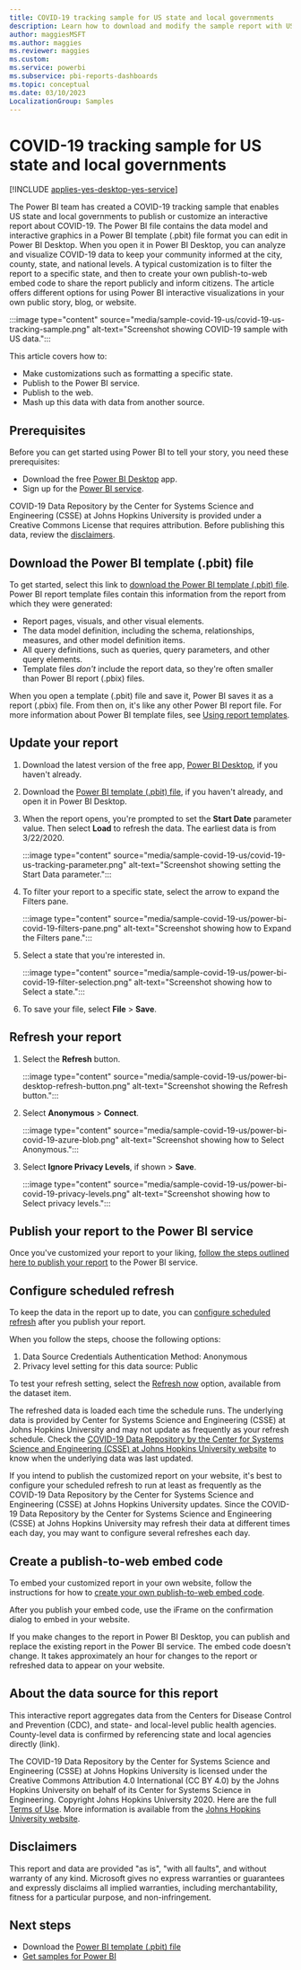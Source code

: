 ```yaml
---
title: COVID-19 tracking sample for US state and local governments
description: Learn how to download and modify the sample report with US state and local data for the COVID-19 pandemic.
author: maggiesMSFT
ms.author: maggies
ms.reviewer: maggies
ms.custom:
ms.service: powerbi
ms.subservice: pbi-reports-dashboards
ms.topic: conceptual
ms.date: 03/10/2023
LocalizationGroup: Samples
---
```

# COVID-19 tracking sample for US state and local governments

[!INCLUDE [applies-yes-desktop-yes-service](../includes/applies-yes-desktop-yes-service.md)]

The Power BI team has created a COVID-19 tracking sample that enables US state and local governments to publish or customize an interactive report about COVID-19. The Power BI file contains the data model and interactive graphics in a Power BI template (.pbit) file format you can edit in Power BI Desktop. When you open it in Power BI Desktop, you can analyze and visualize COVID-19 data to keep your community informed at the city, county, state, and national levels. A typical customization is to filter the report to a specific state, and then to create your own publish-to-web embed code to share the report publicly and inform citizens. The article offers different options for using Power BI interactive visualizations in your own public story, blog, or website.

:::image type="content" source="media/sample-covid-19-us/covid-19-us-tracking-sample.png" alt-text="Screenshot showing COVID-19 sample with US data.":::

This article covers how to:

- Make customizations such as formatting a specific state.
- Publish to the Power BI service.
- Publish to the web.
- Mash up this data with data from another source.

## Prerequisites

Before you can get started using Power BI to tell your story, you need these prerequisites:

- Download the free [Power BI Desktop](https://powerbi.microsoft.com/desktop/) app.
- Sign up for the [Power BI service](https://powerbi.microsoft.com/get-started/).

COVID-19 Data Repository by the Center for Systems Science and Engineering (CSSE) at Johns Hopkins University is provided under a Creative Commons License that requires attribution. Before publishing this data, review the [disclaimers](#disclaimers).

## Download the Power BI template (.pbit) file

To get started, select this link to [download the Power BI template (.pbit) file](https://go.microsoft.com/fwlink/?linkid=2125058). Power BI report template files contain this information from the report from which they were generated:

- Report pages, visuals, and other visual elements.
- The data model definition, including the schema, relationships, measures, and other model definition items.
- All query definitions, such as queries, query parameters, and other query elements.
- Template files *don't* include the report data, so they're often smaller than Power BI report (.pbix) files.

When you open a template (.pbit) file and save it, Power BI saves it as a report (.pbix) file. From then on, it's like any other Power BI report file. For more information about Power BI template files, see [Using report templates](desktop-templates.md#using-report-templates).

## Update your report

1. Download the latest version of the free app, [Power BI Desktop](https://powerbi.microsoft.com/desktop/), if you haven't already.

1. Download the [Power BI template (.pbit) file](https://go.microsoft.com/fwlink/?linkid=2125058), if you haven't already, and open it in Power BI Desktop.

1. When the report opens, you're prompted to set the **Start Date** parameter value. Then select **Load** to refresh the data. The earliest data is from 3/22/2020.

    :::image type="content" source="media/sample-covid-19-us/covid-19-us-tracking-parameter.png" alt-text="Screenshot showing setting the Start Data parameter.":::

1. To filter your report to a specific state, select the arrow to expand the Filters pane.

    :::image type="content" source="media/sample-covid-19-us/power-bi-covid-19-filters-pane.png" alt-text="Screenshot showing how to Expand the Filters pane.":::

1. Select a state that you're interested in.

    :::image type="content" source="media/sample-covid-19-us/power-bi-covid-19-filter-selection.png" alt-text="Screenshot showing how to Select a state.":::

1. To save your file, select **File** > **Save**.

## Refresh your report

1. Select the **Refresh** button.

    :::image type="content" source="media/sample-covid-19-us/power-bi-desktop-refresh-button.png" alt-text="Screenshot showing the Refresh button.":::

1. Select **Anonymous** > **Connect**.

    :::image type="content" source="media/sample-covid-19-us/power-bi-covid-19-azure-blob.png" alt-text="Screenshot showing how to Select Anonymous.":::

1. Select **Ignore Privacy Levels**, if shown > **Save**.

    :::image type="content" source="media/sample-covid-19-us/power-bi-covid-19-privacy-levels.png" alt-text="Screenshot showing how to Select privacy levels.":::

## Publish your report to the Power BI service

Once you've customized your report to your liking, [follow the steps outlined here to publish your report](../create-reports/desktop-upload-desktop-files.md) to the Power BI service.

## Configure scheduled refresh

To keep the data in the report up to date, you can [configure scheduled refresh](../connect-data/refresh-scheduled-refresh.md) after you publish your report.

When you follow the steps, choose the following options:

1. Data Source Credentials Authentication Method: Anonymous
1. Privacy level setting for this data source: Public

To test your refresh setting, select the [Refresh now](../connect-data/refresh-data.md#data-refresh) option, available from the dataset item.

The refreshed data is loaded each time the schedule runs. The underlying data is provided by Center for Systems Science and Engineering (CSSE) at Johns Hopkins University and may not update as frequently as your refresh schedule. Check the [COVID-19 Data Repository by the Center for Systems Science and Engineering (CSSE) at Johns Hopkins University website](https://github.com/CSSEGISandData/COVID-19) to know when the underlying data was last updated.

If you intend to publish the customized report on your website, it's best to configure your scheduled refresh to run at least as frequently as the COVID-19 Data Repository by the Center for Systems Science and Engineering (CSSE) at Johns Hopkins University updates. Since the COVID-19 Data Repository by the Center for Systems Science and Engineering (CSSE) at Johns Hopkins University may refresh their data at different times each day, you may want to configure several refreshes each day.

## Create a publish-to-web embed code

To embed your customized report in your own website, follow the instructions for how to [create your own publish-to-web embed code](../collaborate-share/service-publish-to-web.md#create-embed-codes-with-publish-to-web).

After you publish your embed code, use the iFrame on the confirmation dialog to embed in your website.

If you make changes to the report in Power BI Desktop, you can publish and replace the existing report in the Power BI service. The embed code doesn't change. It takes approximately an hour for changes to the report or refreshed data to appear on your website.

## About the data source for this report

This interactive report aggregates data from the Centers for Disease Control and Prevention (CDC), and state- and local-level public health agencies. County-level data is confirmed by referencing state and local agencies directly (link).

The COVID-19 Data Repository by the Center for Systems Science and Engineering (CSSE) at Johns Hopkins University is licensed under the Creative Commons Attribution 4.0 International (CC BY 4.0) by the Johns Hopkins University on behalf of its Center for Systems Science in Engineering. Copyright Johns Hopkins University 2020. Here are the full [Terms of Use](https://github.com/CSSEGISandData/COVID-19/blob/master/README.md). More information is available from the [Johns Hopkins University website](https://coronavirus.jhu.edu/map-faq.html).

## Disclaimers

This report and data are provided "as is", "with all faults", and without warranty of any kind. Microsoft gives no express warranties or guarantees and expressly disclaims all implied warranties, including merchantability, fitness for a particular purpose, and non-infringement.

## Next steps

- Download the [Power BI template (.pbit) file](https://go.microsoft.com/fwlink/?linkid=2125058)
- [Get samples for Power BI](../create-reports/sample-datasets.md)
